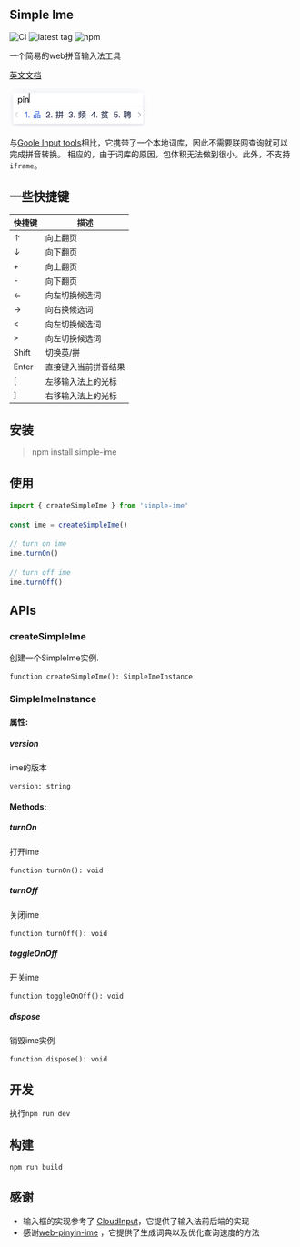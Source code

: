 ## Simple Ime

![CI](https://github.com/nieyuyao/simple-ime/workflows/CI/badge.svg)
![latest tag](https://badgen.net/github/release/nieyuyao/simple-ime)
![npm](https://img.shields.io/npm/v/simple-ime.svg)

一个简易的web拼音输入法工具

[英文文档](./README-en.md)

<img src="./public/demo.png" width="240" />

与[Goole Input tools](https://www.google.com/inputtools/try/)相比，它携带了一个本地词库，因此不需要联网查询就可以完成拼音转换。
相应的，由于词库的原因，包体积无法做到很小。此外，不支持`iframe`。

## 一些快捷键

| 快捷键 | 描述 |
| --- | --- |
| ↑ | 向上翻页 |
| ↓ | 向下翻页 |
| + | 向上翻页 |
| - | 向下翻页 |
| ← | 向左切换候选词 |
| → | 向右换候选词 |
| < | 向左切换候选词 |
| > | 向左切换候选词 |
| Shift | 切换英/拼 |
| Enter | 直接键入当前拼音结果 |
| [ | 左移输入法上的光标 |
| ] | 右移输入法上的光标 |

## 安装

> npm install simple-ime

## 使用

```js
import { createSimpleIme } from 'simple-ime'

const ime = createSimpleIme()

// turn on ime
ime.turnOn()

// turn off ime
ime.turnOff()
```

## APIs

### createSimpleIme

创建一个SimpleIme实例.

`function createSimpleIme(): SimpleImeInstance`

### SimpleImeInstance

#### 属性:

##### version

ime的版本

`version: string`

#### Methods:

##### turnOn

打开ime

`function turnOn(): void`

##### turnOff

关闭ime

`function turnOff(): void`

##### toggleOnOff

开关ime

`function toggleOnOff(): void`

##### dispose

销毁ime实例

`function dispose(): void`

## 开发

执行`npm run dev`

## 构建

```shell
npm run build
```

## 感谢

- 输入框的实现参考了 [CloudInput](https://github.com/mzhangdev/CloudInput)，它提供了输入法前后端的实现
- 感谢[web-pinyin-ime](https://github.com/dongyuwei/web-pinyin-ime) ，它提供了生成词典以及优化查询速度的方法
